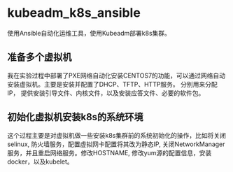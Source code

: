 # kubeadm_k8s_ansible
使用Ansible自动化运维工具，使用Kubeadm部署k8s集群。
## 准备多个虚拟机
我在实验过程中部署了PXE网络自动化安装CENTOS7的功能，可以通过网络自动安装虚拟机。主要是安装并配置了DHCP、TFTP、HTTP服务。 分别用来分配IP， 提供安装引导文件、内核文件，以及安装应答文件、必要的软件包。
## 初始化虚拟机安装k8s的系统环境
这个过程主要是对虚拟机做一些安装k8s集群前的系统初始化的操作，比如将关闭selinux, 防火墙服务，配置虚拟网卡配置将其改为静态IP, 关闭NetworkManager服务，并且重启网络服务。修改HOSTNAME, 修改yum源的配置信息，安装docker，以及kubelet。
